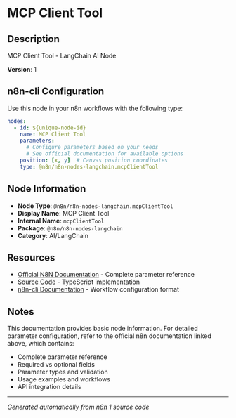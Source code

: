 # MCP Client Tool

## Description

MCP Client Tool - LangChain AI Node

**Version**: 1

## n8n-cli Configuration

Use this node in your n8n workflows with the following type:

```yaml
nodes:
  - id: ${unique-node-id}
    name: MCP Client Tool
    parameters:
      # Configure parameters based on your needs
      # See official documentation for available options
    position: [x, y]  # Canvas position coordinates
    type: @n8n/n8n-nodes-langchain.mcpClientTool
```

## Node Information

- **Node Type**: `@n8n/n8n-nodes-langchain.mcpClientTool`
- **Display Name**: MCP Client Tool
- **Internal Name**: `mcpClientTool`
- **Package**: `@n8n/n8n-nodes-langchain`
- **Category**: AI/LangChain

## Resources

- [Official N8N Documentation](https://docs.n8n.io/integrations/builtin/cluster-nodes/root-nodes/n8n-nodes-langchain.mcpclienttool/) - Complete parameter reference
- [Source Code](https://github.com/n8n-io/n8n/blob/master/packages/@n8n/nodes-langchain/nodes/mcp/McpClientTool/McpClientTool.node.ts) - TypeScript implementation
- [n8n-cli Documentation](https://github.com/edenreich/n8n-cli) - Workflow configuration format

## Notes

This documentation provides basic node information. For detailed parameter configuration, 
refer to the official n8n documentation linked above, which contains:

- Complete parameter reference
- Required vs optional fields
- Parameter types and validation
- Usage examples and workflows
- API integration details

---
*Generated automatically from n8n 1 source code*
